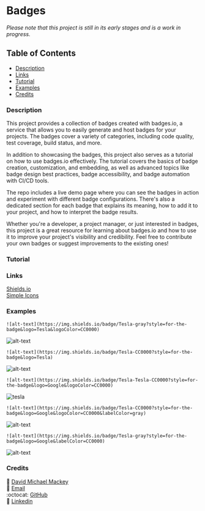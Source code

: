 # Badges

*Please note that this project is still in its early stages and is a work in progress.*

## Table of Contents

- [Description](#description)
- [Links](#links)
- [Tutorial](#tutorial)
- [Examples](#examples)
- [Credits](#credits)

### Description

This project provides a collection of badges created with badges.io, a service that allows you to easily generate and host badges for your projects. The badges cover a variety of categories, including code quality, test coverage, build status, and more.

In addition to showcasing the badges, this project also serves as a tutorial on how to use badges.io effectively. The tutorial covers the basics of badge creation, customization, and embedding, as well as advanced topics like badge design best practices, badge accessibility, and badge automation with CI/CD tools.

The repo includes a live demo page where you can see the badges in action and experiment with different badge configurations. There's also a dedicated section for each badge that explains its meaning, how to add it to your project, and how to interpret the badge results.

Whether you're a developer, a project manager, or just interested in badges, this project is a great resource for learning about badges.io and how to use it to improve your project's visibility and credibility. Feel free to contribute your own badges or suggest improvements to the existing ones!

### Tutorial

### Links

[Shields.io](https://shields.io/)
<br>
[Simple Icons](https://simpleicons.org/)

### Examples

`![alt-text](https://img.shields.io/badge/Tesla-gray?style=for-the-badge&logo=Tesla&logoColor=CC0000)`

![alt-text](https://img.shields.io/badge/Tesla-gray?style=for-the-badge&logo=Tesla&logoColor=CC0000)

`![alt-text](https://img.shields.io/badge/Tesla-CC0000?style=for-the-badge&logo=Tesla)`

![alt-text](https://img.shields.io/badge/Tesla-CC0000?style=for-the-badge&logo=Tesla)

`![alt-text](https://img.shields.io/badge/Tesla-Tesla-CC0000?style=for-the-badge&logo=Google&logoColor=CC0000)`

![tesla](https://img.shields.io/badge/Tesla-Tesla-CC0000?style=for-the-badge&logo=Google&logoColor=CC0000)

`![alt-text](https://img.shields.io/badge/Tesla-CC0000?style=for-the-badge&logo=Google&logoColor=CC0000&labelColor=gray)`

![alt-text](https://img.shields.io/badge/Tesla-CC0000?style=for-the-badge&logo=Google&logoColor=CC0000&labelColor=gray)

`![alt-text](https://img.shields.io/badge/Tesla-gray?style=for-the-badge&logo=Google&labelColor=CC0000)`

![alt-text](https://img.shields.io/badge/Tesla-gray?style=for-the-badge&logo=Google&labelColor=CC0000)


### Credits

:bust_in_silhouette: [David Michael Mackey](https://www.notion.so/davidmichaelmackey/David-Mackey-a59ce61a996840d6a933e3b135673467?pvs=4)
<br>
:email: [Email](mailto:davidmackey@hey.com)
<br>
:octocat: [GitHub](https://github.com/davidmichaelmackey/)
<br>
:briefcase: [Linkedin](https://linkedin.com/in/davidmichaelmackey/)
